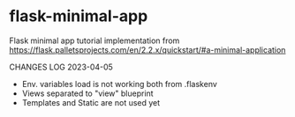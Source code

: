 # flask-minimal-app
Flask minimal app tutorial implementation from https://flask.palletsprojects.com/en/2.2.x/quickstart/#a-minimal-application

CHANGES LOG
2023-04-05 
* Env. variables load is not working both from .flaskenv
* Views separated to "view" blueprint
* Templates and Static are not used yet